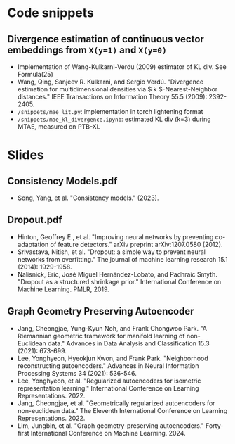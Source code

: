 # Code snippets
## Divergence estimation of continuous vector embeddings from `X(y=1)` and `X(y=0)`
- Implementation of Wang-Kulkarni-Verdu (2009) estimator of KL div. See Formula(25)
- Wang, Qing, Sanjeev R. Kulkarni, and Sergio Verdú. "Divergence estimation for multidimensional densities via $ k $-Nearest-Neighbor distances." IEEE Transactions on Information Theory 55.5 (2009): 2392-2405.
- `/snippets/mae_lit.py`: implementation in torch lightening format
- `/snippets/mae_kl_divergence.ipynb`: estimated KL div (k=3) during MTAE, measured on PTB-XL


# Slides
## Consistency Models.pdf
- Song, Yang, et al. "Consistency models." (2023).
## Dropout.pdf
- Hinton, Geoffrey E., et al. "Improving neural networks by preventing co-adaptation of feature detectors." arXiv preprint arXiv:1207.0580 (2012).
- Srivastava, Nitish, et al. "Dropout: a simple way to prevent neural networks from overfitting." The journal of machine learning research 15.1 (2014): 1929-1958.
- Nalisnick, Eric, José Miguel Hernández-Lobato, and Padhraic Smyth. "Dropout as a structured shrinkage prior." International Conference on Machine Learning. PMLR, 2019.
## Graph Geometry Preserving Autoencoder
- Jang, Cheongjae, Yung-Kyun Noh, and Frank Chongwoo Park. "A Riemannian geometric framework for manifold learning of non-Euclidean data." Advances in Data Analysis and Classification 15.3 (2021): 673-699.
- Lee, Yonghyeon, Hyeokjun Kwon, and Frank Park. "Neighborhood reconstructing autoencoders." Advances in Neural Information Processing Systems 34 (2021): 536-546.
- Lee, Yonghyeon, et al. "Regularized autoencoders for isometric representation learning." International Conference on Learning Representations. 2022.
- Jang, Cheongjae, et al. "Geometrically regularized autoencoders for non-euclidean data." The Eleventh International Conference on Learning Representations. 2022.
- Lim, Jungbin, et al. "Graph geometry-preserving autoencoders." Forty-first International Conference on Machine Learning. 2024.

